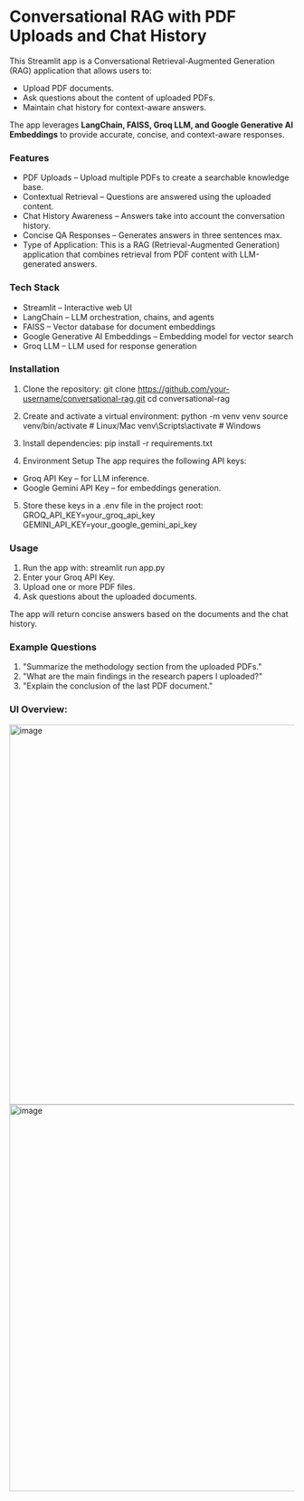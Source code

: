 # Conversational RAG with PDF Uploads and Chat History
This Streamlit app is a Conversational Retrieval-Augmented Generation (RAG) application that allows users to:
- Upload PDF documents.
- Ask questions about the content of uploaded PDFs.
- Maintain chat history for context-aware answers.

The app leverages **LangChain, FAISS, Groq LLM, and Google Generative AI Embeddings** to provide accurate, concise, and context-aware responses.

### Features
- PDF Uploads – Upload multiple PDFs to create a searchable knowledge base.
- Contextual Retrieval – Questions are answered using the uploaded content.
- Chat History Awareness – Answers take into account the conversation history.
- Concise QA Responses – Generates answers in three sentences max.
- Type of Application: This is a RAG (Retrieval-Augmented Generation) application that combines retrieval from PDF content with LLM-generated answers.

### Tech Stack
- Streamlit – Interactive web UI
- LangChain – LLM orchestration, chains, and agents
- FAISS – Vector database for document embeddings
- Google Generative AI Embeddings – Embedding model for vector search
- Groq LLM – LLM used for response generation

### Installation
1. Clone the repository:
git clone https://github.com/your-username/conversational-rag.git
cd conversational-rag

2. Create and activate a virtual environment:
python -m venv venv
source venv/bin/activate   # Linux/Mac
venv\Scripts\activate      # Windows

3. Install dependencies:
pip install -r requirements.txt

4. Environment Setup
The app requires the following API keys:
- Groq API Key – for LLM inference.
- Google Gemini API Key – for embeddings generation.

5. Store these keys in a .env file in the project root:
GROQ_API_KEY=your_groq_api_key
GEMINI_API_KEY=your_google_gemini_api_key

### Usage
1. Run the app with:
streamlit run app.py
2. Enter your Groq API Key.
3. Upload one or more PDF files.
4. Ask questions about the uploaded documents.

The app will return concise answers based on the documents and the chat history.

### Example Questions
1. "Summarize the methodology section from the uploaded PDFs."
2. "What are the main findings in the research papers I uploaded?"
3. "Explain the conclusion of the last PDF document."

### UI Overview:
<img width="1355" height="672" alt="image" src="https://github.com/user-attachments/assets/fb0559de-bbff-4353-a0fa-fd9f702361e3" />

<img width="1349" height="684" alt="image" src="https://github.com/user-attachments/assets/15fa9375-d08e-45ba-9a0f-8691bca5968e" />



